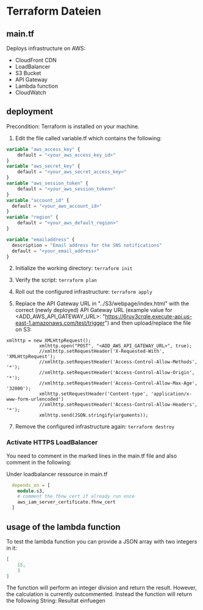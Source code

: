 # Terraform Dateien
## main.tf
Deploys infrastructure on AWS:
* CloudFront CDN
* LoadBalancer
* S3 Bucket
* API Gateway
* Lambda function
* CloudWatch


## deployment
Precondition: Terraform is installed on your machine.

1. Edit the file called variable.tf which contains the following:

```terraform
variable "aws_access_key" {
    default = "<your_aws_access_key_id>"
}
variable "aws_secret_key" {
    default = "<your_aws_secret_access_key>"
}
variable "aws_session_token" {
    default = "<your_aws_session_token>"
}
variable "account_id" {
  default = "<your_aws_account_id>"
}
variable "region" {
    default = "<your_aws_default_region>"
}

variable "emailaddress" {
  description = "Email address for the SNS notifications"
  default = "<your_email_address>"
}
```

2. Initialize the working directory:
`terraform init`

3. Verify the script:
`terraform plan`

4. Roll out the configured infrastructure:
`terraform apply`

5. Replace the API Gateway URL in "../S3/webpage/index.html" with the correct (newly deployed) API Gateway URL (example value for <ADD_AWS_API_GATEWAY_URL>: "https://6ruy3crqle.execute-api.us-east-1.amazonaws.com/test/trigger") and then upload/replace the file on S3:
```JS
xmlhttp = new XMLHttpRequest();
            xmlhttp.open("POST", "<ADD_AWS_API_GATEWAY_URL>", true);
            //xmlhttp.setRequestHeader('X-Requested-With', 'XMLHttpRequest');
            //xmlhttp.setRequestHeader('Access-Control-Allow-Methods', '*');
            //xmlhttp.setRequestHeader('Access-Control-Allow-Origin', '*');
            //xmlhttp.setRequestHeader('Access-Control-Allow-Max-Age', '32000');
            xmlhttp.setRequestHeader('Content-type', 'application/x-www-form-urlencoded')
            //xmlhttp.setRequestHeader('Access-Control-Allow-Headers', '*');
            xmlhttp.send(JSON.stringify(arguments));
```

7. Remove the configured infrastructure again:
`terraform destroy`

### Activate HTTPS LoadBalancer
You need to comment in the marked lines in the main.tf file and also comment in the following:

Under loadbalancer ressource in main.tf
````terraform
  depends_on = [
    module.s3,
    # comment the fhnw_cert if already run once
    aws_iam_server_certificate.fhnw_cert
  ]
````

## usage of the lambda function
To test the lambda function you can provide a JSON array with two integers in it:
```JSON
[
    15,
    3
]
```
The function will perform an integer division and return the result.
However, the calculation is currently outcommented.
Instead the function will return the following String: Resultat einfuegen
